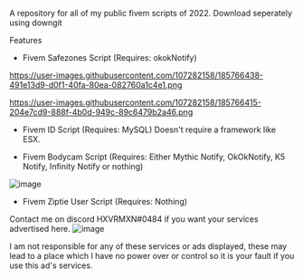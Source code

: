 
A repository for all of my public fivem scripts of 2022.
Download seperately using downgit

Features  
  
  - Fivem Safezones Script (Requires: okokNotify)
 
  https://user-images.githubusercontent.com/107282158/185766438-491e13d9-d0f1-40fa-80ea-082760a1c4e1.png


  https://user-images.githubusercontent.com/107282158/185766415-204e7cd9-888f-4b0d-949c-89c6479b2a46.png

  
  
 
 
 - Fivem ID Script (Requires: MySQL) Doesn't require a framework like ESX.
  
  
 
 
 
 - Fivem Bodycam Script (Requires: Either Mythic Notify, OkOkNotify, K5 Notify, Infinity Notify or nothing)


![image](https://user-images.githubusercontent.com/107282158/185765783-7a92a0d0-32cf-458e-91e6-3adeff741847.png)
 



- Fivem Ziptie User Script (Requires: Nothing)

  

Contact me on discord HXVRMXN#0484 if you want your services advertised here.
![image](https://user-images.githubusercontent.com/107282158/186304234-c168066e-f124-4ffa-90f0-798d63329589.png)

I am not responsible for any of these services or ads displayed, these may lead to a place which I have no power over or control so it is your fault if you use this ad's services.
